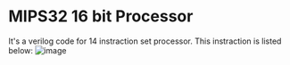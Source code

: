 # MIPS32 16 bit Processor

It's a verilog code for 14 instraction set processor. This instraction is listed below:
![image](https://github.com/chinmoy-mondal/VLSI/assets/6547131/ac4332a7-e588-4deb-9997-dd1769b9d693)

